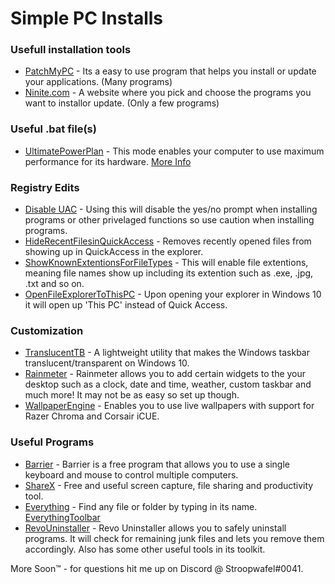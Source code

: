 # Simple PC Installs

### Usefull installation tools
- [PatchMyPC](https://patchmypc.com/home-updater) - Its a easy to use program that helps you install or update your applications. (Many programs)
- [Ninite.com](https://ninite.com/) - A website where you pick and choose the programs you want to installor update. (Only a few programs)

### Useful .bat file(s)
- [UltimatePowerPlan](https://mega.nz/folder/uV00mDzL#JMPRgboghP9MwyR4ddu-YQ/file/HUkwxbJL) - This mode enables your computer to use maximum performance for its hardware. [More Info](https://www.howtogeek.com/368781/how-to-enable-ultimate-performance-power-plan-in-windows-10/)

### Registry Edits
- [Disable UAC](https://mega.nz/folder/uV00mDzL#JMPRgboghP9MwyR4ddu-YQ) - Using this will disable the yes/no prompt when installing programs or other privelaged functions so use caution when installing programs.
- [HideRecentFilesinQuickAccess](https://mega.nz/folder/uV00mDzL#JMPRgboghP9MwyR4ddu-YQ) - Removes recently opened files from showing up in QuickAccess in the explorer.
- [ShowKnownExtentionsForFileTypes](https://mega.nz/folder/uV00mDzL#JMPRgboghP9MwyR4ddu-YQ) - This will enable file extentions, meaning file names show up including its extention such as .exe, .jpg, .txt and so on.
- [OpenFileExplorerToThisPC](https://mega.nz/folder/uV00mDzL#JMPRgboghP9MwyR4ddu-YQ) - Upon opening your explorer in Windows 10 it will open up 'This PC' instead of Quick Access.

### Customization
- [TranslucentTB](https://github.com/TranslucentTB/TranslucentTB/releases/tag/2020.2) - A lightweight utility that makes the Windows taskbar translucent/transparent on Windows 10.
- [Rainmeter](https://www.rainmeter.net/) - Rainmeter allows you to add certain widgets to the your desktop such as a clock, date and time, weather, custom taskbar and much more! It may not be as easy so set up though.
- [WallpaperEngine](https://store.steampowered.com/app/431960/Wallpaper_Engine/) - Enables you to use live wallpapers with support for Razer Chroma and Corsair iCUE.

### Useful Programs
- [Barrier](https://github.com/debauchee/barrier) - Barrier is a free program that allows you to use a single keyboard and mouse to control multiple computers. 
- [ShareX](https://getsharex.com/) - Free and useful screen capture, file sharing and productivity tool.
- [Everything](https://www.voidtools.com/) - Find any file or folder by typing in its name. [EverythingToolbar](https://github.com/stnkl/EverythingToolbar)
- [RevoUninstaller](https://www.revouninstaller.com/) - Revo Uninstaller allows you to safely uninstall programs. It will check for remaining junk files and lets you remove them accordingly. Also has some other useful tools in its toolkit.


More Soon™ - for questions hit me up on Discord @ Stroopwafel#0041.
